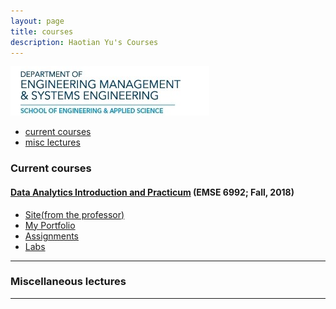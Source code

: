 ```yaml
---
layout: page
title: courses
description: Haotian Yu's Courses
---
```


 <img src="EEE.jpg" alt="EEE" title="EEE"/>


<div class="navbar">
    <div class="navbar-inner">
        <ul class="nav">
            <li><a href="#current">current courses</a></li>
            <li><a href="#misc">misc lectures</a></li>
        </ul>
    </div>
</div>


### <a name="current"></a>Current courses

#### [Data Analytics Introduction and Practicum](http://HaotianYu123.github.io) (EMSE 6992; Fall, 2018)

- [Site(from the professor)](https://bsharvey.github.io/)
- [My Portfolio](https://haotianyu123.github.io/)
- [Assignments](https://haotianyu123.github.io/pages/assignments.html)
- [Labs](https://github.com/bsharvey/EMSEDataAnalytics/tree/master/EMSE6992_Labs)

---


### <a name="misc"></a>Miscellaneous lectures


---


